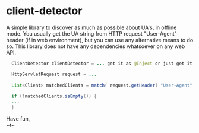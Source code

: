 client-detector
===============

A simple library to discover as much as possible about UA's, in offline mode. You usually get the UA string from
HTTP request "User-Agent" header (if in web environment), but you can use any alternative means to do so. This library
does not have any dependencies whatsoever on any web API.

```java
  ClientDetector clientDetector = ... get it as @Inject or just get it from container

  HttpServletRequest request = ...
 
  List<Client> matchedClients = match( request.getHeader( "User-Agent" ) );
 
  if (!matchedClients.isEmpty()) {
  ...
  }
```

Have fun,  
~t~

